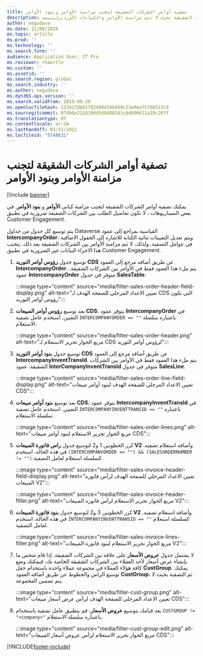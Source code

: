 ```yaml
---
title: تصفية أوامر الشركات الشقيقة لتجنب مزامنة الأوامر وبنود الأوامر
description: يوضح هذا الموضوع كيفيه تصفيه الأوامر بين الشركات الشقيقة بحيث لا تتم مزامنة الأوامر والكيانات الأورديرلينيسه.
author: negudava
ms.date: 11/09/2020
ms.topic: article
ms.prod: ''
ms.technology: ''
ms.search.form: ''
audience: Application User, IT Pro
ms.reviewer: rhaertle
ms.custom: ''
ms.assetid: ''
ms.search.region: global
ms.search.industry: ''
ms.author: negudava
ms.dyn365.ops.version: ''
ms.search.validFrom: 2019-09-20
ms.openlocfilehash: 123427db61782490d348489c23e0eaf5f8b513c9
ms.sourcegitcommit: 074b6e212d19dd5d84881d1cdd096611a18c207f
ms.translationtype: HT
ms.contentlocale: ar-SA
ms.lasthandoff: 03/31/2021
ms.locfileid: "5748631"
---
```

# <a name="filter-intercompany-orders-to-avoid-syncing-orders-and-orderlines"></a>تصفية أوامر الشركات الشقيقة لتجنب مزامنة الأوامر وبنود الأوامر

[!include [banner](../../includes/banner.md)]

يمكنك تصفية أوامر الشركات الشقيقة لتجنب مزامنة كياني **الأوامر** و **بنود الأوامر**. في بعض السيناريوهات ، لا تكون تفاصيل الطلب بين الشركات الشقيقة ضرورية في تطبيق Customer Engagement.

يتم توسيع كل جدول من جداول Dataverse القياسية بمراجع إلى عمود **IntercompanyOrder**، ويتم تعديل التعيينات ثنائيه الكتابة للاشاره إلى الحقول الاضافيه في عوامل التصفية. ولذلك، لا تتم مزامنة الأوامر بين الشركات الشقيقة بعد ذلك. يتجنب هذا الاجراء البيانات غير الضرورية في تطبيق Customer Engagement.

1. توسيع جدول **رؤوس أوامر التوريد CDS** عن طريق أضافه مرجع إلى العمود **IntercompanyOrder**. يتم ملء هذا العمود فقط في الأوامر بين الشركات الشقيقة. عمود **IntercompanyOrder** متوفر في جدول **SalesTable**.

    :::image type="content" source="media/filter-sales-order-header-field-display.png" alt-text="تعيين الاعداد المرحلي للصفحة الهدف لـ CDS التي تكون رؤوس أوامر التوريد":::

2. بعد توسيع **رؤوس أوامر المبيعات CDS‬**، يتوفر عمود **IntercompanyOrder** في التعيين. استخدم عامل تصفية `INTERCOMPANYORDER == ""` باعتباره سلسلة الاستعلام.

    :::image type="content" source="media/filter-sales-order-header.png" alt-text="مربع الحوار تحرير الاستعلام لـ CDS لرؤوس أوامر التوريد":::

3. توسيع جدول **بنود أوامر التوريد CDS** عن طريق أضافه مرجع إلى العمود **IntercompanyInventTransId**. يتم ملء هذا العمود فقط في الأوامر بين الشركات الشقيقة. عمود **InterCompanyInventTransId** متوفر في جدول **SalesLine**.

    :::image type="content" source="media/filter-sales-order-line-field-display.png" alt-text="تعيين الاعداد المرحلي للصفحة الهدف لبنود أوامر مبيعات CDS":::

4. بعد توسيع **بنود أوامر مبيعات CDS‬**، يتوفر عمود **IntercompanyInventTransId** في التعيين. استخدم عامل تصفية `INTERCOMPANYINVENTTRANSID == ""` باعتباره سلسلة الاستعلام.

    :::image type="content" source="media/filter-sales-order-lines.png" alt-text="مربع الحوار تحرير الاستعلام لبنود أوامر مبيعات CDS":::

5. كرر الخطوتين 1 و2 لتوسيع جدول **راس فاتورة المبيعات V2** وأضافه استعلام تصفيه. في هذه الحالة، استخدم `(INTERCOMPANYORDER == "") && (SALESORDERNUMBER != "")` كسلسلة استعلام لعامل التصفية.

    :::image type="content" source="media/filter-sales-invoice-header-field-display.png" alt-text="تعيين الاعداد المرحلي للصفحة الهدف لرأس فاتورة المبيعات V2":::

    :::image type="content" source="media/filter-sales-invoice-header-filter.png" alt-text="مربع الحوار تحرير الاستعلام لرأس فاتورة المبيعات V2":::

6. كرر الخطوتين 3 و2 لتوسيع جدول **بنود فاتورة المبيعات V2** وأضافه استعلام تصفيه. في هذه الحالة، استخدم `INTERCOMPANYINVENTTRANSID == ""` كسلسلة استعلام لعامل التصفية.

    :::image type="content" source="media/filter-sales-invoice-lines-filter.png" alt-text="مربع الحوار تحرير الاستعلام لبنود فاتورة المبيعات V2":::

7. لا يشتمل جدول **عروض الأسعار** على علاقة بين الشركات الشقيقة. إذا قام شخص ما بإنشاء عرض أسعار لأحد العملاء بين الشركات الشقيقة الخاصة بك، فيمكنك وضع كافة هؤلاء العملاء في مجموعة عملاء واحدة باستخدام حقل **CustGroup**. يمكنك توسيع الراس والخطوط عن طريق أضافه العمود **CustGroup**، ثم التصفية بحيث لا يتم تضمين المجموعة.

    :::image type="content" source="media/filter-cust-group.png" alt-text="تعيين الاعداد المرحلي للصفحة الهدف لرأس عرض أسعار مبيعات CDS":::

8. بعد قيامك بتوسيع **عروض الأسعار**، قم بتطبيق عامل تصفية باستخدام `CUSTGROUP != "<company>"` باعتباره سلسلة الاستعلام.

    :::image type="content" source="media/filter-cust-group-edit.png" alt-text="مربع الحوار تحرير الاستعلام لرأس عروض أسعار المبيعات CDS":::


[!INCLUDE[footer-include](../../../../includes/footer-banner.md)]